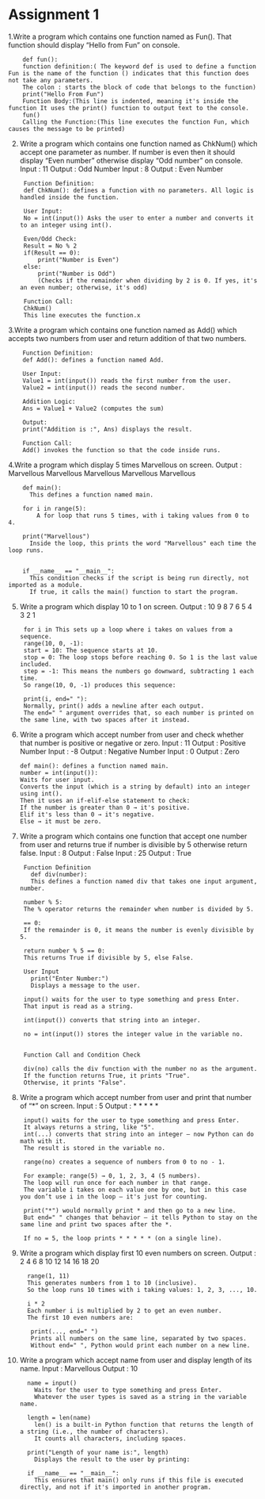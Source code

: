   # Assignment 1 
1.Write a program which contains one function named as Fun(). That function should display
“Hello from Fun” on console.

        def fun():
        function definition:( The keyword def is used to define a function Fun is the name of the function () indicates that this function does not take any parameters.
        The colon : starts the block of code that belongs to the function)
        print("Hello From Fun")
        Function Body:(This line is indented, meaning it's inside the function It uses the print() function to output text to the console.
        fun()
        Calling the Function:(This line executes the function Fun, which causes the message to be printed)

2. Write a program which contains one function named as ChkNum() which accept one parameter as number. If number is even then it should display “Even number” otherwise display “Odd number” on console.
   Input : 11	Output : Odd Number
   Input : 8	Output : Even Number

        Function Definition:
        def ChkNum(): defines a function with no parameters. All logic is handled inside the function.
      
        User Input:
        No = int(input()) Asks the user to enter a number and converts it to an integer using int().
      
        Even/Odd Check:
        Result = No % 2
        if(Result == 0):
            print("Number is Even")
        else:
            print("Number is Odd")
            (Checks if the remainder when dividing by 2 is 0. If yes, it's an even number; otherwise, it's odd)
      
        Function Call:
        ChkNum()
        This line executes the function.x

3.Write a program which contains one function named as Add() which accepts two numbers from user and return addition of that two numbers.
  
        Function Definition:
        def Add(): defines a function named Add.
        
        User Input:
        Value1 = int(input()) reads the first number from the user.
        Value2 = int(input()) reads the second number.
        
        Addition Logic:
        Ans = Value1 + Value2 (computes the sum)
        
        Output:
        print("Addition is :", Ans) displays the result.
        
        Function Call:
        Add() invokes the function so that the code inside runs.

4.Write a program which display 5 times Marvellous on screen. Output :  
     Marvellous
     Marvellous
     Marvellous 
     Marvellous
     Marvellous  

        def main():
          This defines a function named main.
          
        for i in range(5):
            A for loop that runs 5 times, with i taking values from 0 to 4.
          
        print("Marvellous")
          Inside the loop, this prints the word "Marvellous" each time the loop runs.
            
            
        if __name__ == "__main__":
          This condition checks if the script is being run directly, not imported as a module.
          If true, it calls the main() function to start the program.

5. Write a program which display 10 to 1 on screen.
    Output : 10	9	8	7	6	5	4	3	2	1
  
        for i in This sets up a loop where i takes on values from a sequence.
        range(10, 0, -1):
        start = 10: The sequence starts at 10.
        stop = 0: The loop stops before reaching 0. So 1 is the last value included.
        step = -1: This means the numbers go downward, subtracting 1 each time.
        So range(10, 0, -1) produces this sequence:
        
        print(i, end=" "):
        Normally, print() adds a newline after each output.
        The end=" " argument overrides that, so each number is printed on the same line, with two spaces after it instead.

6.	Write a program which accept number from user and check whether that number is positive or negative or zero.
    Input : 11	Output : Positive Number
    Input : -8	Output : Negative Number
    Input : 0	Output : Zero
  
        def main(): defines a function named main.
        number = int(input()):
        Waits for user input.
        Converts the input (which is a string by default) into an integer using int().
        Then it uses an if-elif-else statement to check:
        If the number is greater than 0 → it's positive.
        Elif it's less than 0 → it's negative.
        Else → it must be zero.


7. Write a program which contains one function that accept one number from user and returns true if number is divisible by 5 otherwise return false.
  Input : 8	Output : False
  Input : 25	Output : True

        Function Definition
          def div(number):
          This defines a function named div that takes one input argument, number.
      
        number % 5:
        The % operator returns the remainder when number is divided by 5.
        
        == 0:
        If the remainder is 0, it means the number is evenly divisible by 5.
        
        return number % 5 == 0:
        This returns True if divisible by 5, else False.
      
        User Input
          print("Enter Number:")
          Displays a message to the user.
      
        input() waits for the user to type something and press Enter.
        That input is read as a string.
        
        int(input()) converts that string into an integer.
        
        no = int(input()) stores the integer value in the variable no.
      
      
        Function Call and Condition Check
      
        div(no) calls the div function with the number no as the argument.
        If the function returns True, it prints "True".
        Otherwise, it prints "False".

8. Write a program which accept number from user and print that number of “*” on screen.
   Input : 5	Output : *	*	*	*	*

        input() waits for the user to type something and press Enter.
        It always returns a string, like "5".
        int(...) converts that string into an integer — now Python can do math with it.
        The result is stored in the variable no.
    
        range(no) creates a sequence of numbers from 0 to no - 1.
    
        For example: range(5) → 0, 1, 2, 3, 4 (5 numbers).
        The loop will run once for each number in that range.
        The variable i takes on each value one by one, but in this case you don’t use i in the loop — it's just for counting.
    
        print("*") would normally print * and then go to a new line.
        But end=" " changes that behavior — it tells Python to stay on the same line and print two spaces after the *.
      
        If no = 5, the loop prints * * * * * (on a single line).

9. Write a program which display first 10 even numbers on screen.
   Output : 2	4	6	8	10	12	14	16	18	20

         range(1, 11)
         This generates numbers from 1 to 10 (inclusive).
         So the loop runs 10 times with i taking values: 1, 2, 3, ..., 10.
            
         i * 2
         Each number i is multiplied by 2 to get an even number.
         The first 10 even numbers are:
        
          print(..., end=" ")
          Prints all numbers on the same line, separated by two spaces.
          Without end=" ", Python would print each number on a new line.

  
10. Write a program which accept name from user and display length of its name. 
      Input : Marvellous	Output : 10

          name = input()
            Waits for the user to type something and press Enter.
            Whatever the user types is saved as a string in the variable name.
          
          length = len(name)
            len() is a built-in Python function that returns the length of a string (i.e., the number of characters).
            It counts all characters, including spaces.
          
          print("Length of your name is:", length)
            Displays the result to the user by printing:
          
          if __name__ == "__main__":
            This ensures that main() only runs if this file is executed directly, and not if it's imported in another program.
      
  
    

  

  





